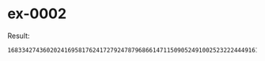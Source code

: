 
# ex-0002

Result:

```
1683342743602024169581762417279247879686614711509052491002523222444916196015880503158449149909989999
```